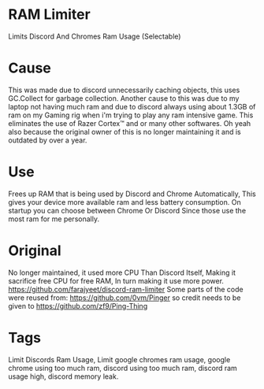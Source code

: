 # RAM Limiter
Limits Discord And Chromes Ram Usage (Selectable)


# Cause
This was made due to discord unnecessarily caching objects, this uses GC.Collect for garbage collection. Another cause to this was due to my laptop not having much ram and due to discord always using about 1.3GB of ram on my Gaming rig when i'm trying to play any ram intensive game.
This eliminates the use of Razer Cortex™ and or many other softwares.
Oh yeah also because the original owner of this is no longer maintaining it and is outdated by over a year.


# Use
Frees up RAM that is being used by Discord and Chrome Automatically, This gives your device more available ram and less battery consumption.
On startup you can choose between Chrome Or Discord Since those use the most ram for me personally.


# Original
No longer maintained, it used more CPU Than Discord Itself, Making it sacrifice free CPU for free RAM, In turn making it use more power.
https://github.com/farajyeet/discord-ram-limiter
Some parts of the code were reused from:
https://github.com/0vm/Pinger
so credit needs to be given to
https://github.com/zf9/Ping-Thing

# Tags
Limit Discords Ram Usage, Limit google chromes ram usage, google chrome using too much ram, discord using too much ram, discord ram usage high, discord memory leak.
